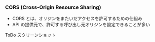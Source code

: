 ### CORS (Cross-Origin Resource Sharing)

* CORS とは、オリジンをまたいだアクセスを許可するための仕組み
* API の提供元で、許可する呼び出し元オリジンを設定できることが多い

ToDo スクリーンショット
